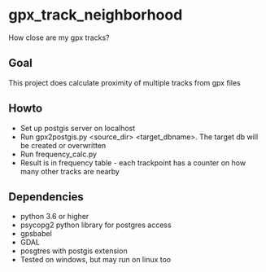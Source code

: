 # gpx_track_neighborhood

How close are my gpx tracks?

## Goal

This project does calculate proximity of multiple tracks from gpx files

## Howto

* Set up postgis server on localhost
* Run gpx2postgis.py <source_dir> <target_dbname>. The target db will be created or overwritten
* Run frequency_calc.py
* Result is in frequency table - each trackpoint has a counter on how many other tracks are nearby

## Dependencies

* python 3.6 or higher
* psycopg2 python library for postgres access
* gpsbabel
* GDAL
* posgtres with postgis extension
* Tested on windows, but may run on linux too
